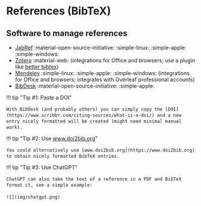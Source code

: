 
# References (BibTeX)

## Software to manage references

  - [JabRef](http://jabref.sourceforge.net) :material-open-source-initiative: :simple-linux: :simple-apple: :simple-windows:
  - [Zotero](https://www.zotero.org/) :material-web: (integrations for Office and browsers; use a plugin like [better bibtex](https://retorque.re/zotero-better-bibtex/))
  - [Mendeley](https://www.mendeley.com/) :simple-linux: :simple-apple: :simple-windows: (integrations for Office and browsers; integrates with Overleaf professional accounts)
  - [BibDesk](https://bibdesk.sourceforge.io) :material-open-source-initiative:  :simple-apple:


!!! tip "Tip #1: Paste a DOI"

    With BibDesk (and probably others) you can simply copy the [DOI](https://www.scribbr.com/citing-sources/what-is-a-doi/) and a new entry nicely formatted will be created (might need minimal manual work).

!!! tip "Tip #2: Use www.doi2bib.org"

    You could alternatively use [www.doi2bib.org](https://www.doi2bib.org) to obtain nicely formatted BibTeX entries.

!!! tip "Tip #3: Use ChatGPT"

    ChatGPT can also take the text of a reference in a PDF and BibTeX format it, see a simple example:

    ![](img/chatgpt.png)